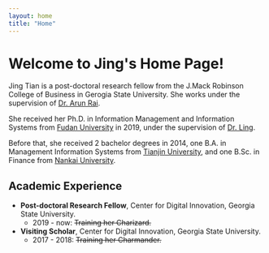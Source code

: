 ```yaml
---
layout: home
title: "Home"
---
```


# Welcome to Jing's Home Page!
Jing Tian is a post-doctoral research fellow from the J.Mack Robinson College of Business in Gerogia State University. She works under the supervision of [Dr. Arun Rai][professor-rai].

She received her Ph.D. in Information Management and Information Systems from [Fudan University][fudan] in 2019, under the supervision of [Dr. Ling][professor-ling]. 

Before that, she received 2 bachelor degrees in 2014, one B.A. in Management Information Systems from [Tianjin University][tianjin-u], and one B.Sc. in Finance from [Nankai University][nankai].

[professor-rai]: https://www.arunrai.net/
[professor-ling]: https://www.fdsm.fudan.edu.cn/en/teacher/preview.aspx?UID=1816
[fudan]: https://www.fudan.edu.cn/en/
[tianjin-u]: http://www.tju.edu.cn/english/index.htm
[nankai]: https://en.nankai.edu.cn/


## Academic Experience
* **Post-doctoral Research Fellow**, Center for Digital Innovation, Georgia State University. 
  * 2019 - now: ~~Training her Charizard.~~
* **Visiting Scholar**, Center for Digital Innovation, Georgia State University.  
  * 2017 - 2018: ~~Training her Charmander.~~
